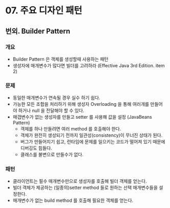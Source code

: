 # 07. 주요 디자인 패턴

## 번외. Builder Pattern

### 개요
- Builder Pattern 은 객체를 생성할때 사용하는 패턴
- 생성자에 매개변수가 많다면 빌더를 고려하라 (Effective Java 3rd Edition. item 2)

### 문제
- 동일한 매개변수가 연속될 경우 실수 하기 쉽다.
- 가능한 모든 조합을 처리하기 위해 생성자 Overloading 을 통해 여러개를 만들어야 하거나 null 을 전달해야 할 수 있다.
- 매갭변수가 없는 생성자를 만들고 setter 를 사용해 값을 설정 (JavaBeans Pattern)
    - 객체를 하나 만들려면 여러 method 를 호출해야 한다.
    - 객체가 완전히 생성되기 전까지 일관성(consistency)이 무너진 상태가 된다.
    - 버그가 만들어지기 쉽고, 런타임에 문제를 일으키는 코드가 떨어져 있기 때문에 디버깅도 힘들다.
    - 클래스를 불변으로 만들수가 없다.
    
### 패턴
- 클라이언트는 필수 매개변수만으로 생성자를 호출해 빌더 객체를 얻는다.
- 빌더 객체가 제공하는 (일종의)setter method 들로 원하는 선택 매개변수들을 설정한다.
- 매개변수가 없는 build method 를 호출해 필요한 객체를 얻는다.